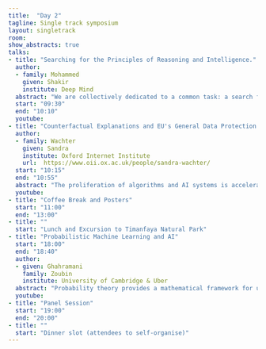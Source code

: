 ```yaml
---
title:  "Day 2"
tagline: Single track symposium
layout: singletrack
room: 
show_abstracts: true
talks:
- title: "Searching for the Principles of Reasoning and Intelligence."
  author: 
  - family: Mohammed
    given: Shakir
    institute: Deep Mind 
  abstract: "We are collectively dedicated to a common task: a search for the general principles that make possible machines that learn. This leads to the question: What are the universal principles, if there are any, of reasoning and intelligence in machines? My search begins with four statistical operations that expose the dual tasks of learning, and of testing. We can instantiate many different types of inferential questions, and I share some of the paths I've followed in attempting to find general-purpose approaches to them. One such area is variational inference, and I'll briefly discuss the roles of amortised inference, stochastic optimisation, and general-purpose density estimators. For the most part, I'll explore recent work in testing as an inferential principle in implicit probabilistic models, and discuss work in estimation-by-comparison, density ratio estimation, and the method-of-moments. Different types of models require different types of inference, and any general-purpose inferential method remains elusive. I'll unpack some of the current research questions, but there is much more to do; my search for the probabilistic principles of reasoning and intelligence continues."
  start: "09:30"
  end: "10:10"
  youtube: 
- title: "Counterfactual Explanations and EU's General Data Protection Regulation."
  author:
  - family: Wachter
    given: Sandra
    institute: Oxford Internet Institute
    url:  https://www.oii.ox.ac.uk/people/sandra-wachter/
  start: "10:15"
  end: "10:55"
  abstract: "The proliferation of algorithms and AI systems is accelerating across the public (e.g. healthcare and criminal justice) and the private (e.g. finance and insurance) sectors. These decision-making systems often operate as black boxes and do not allow insights into how they arrived at a decision. Unsurprisingly, calls are getting louder to design systems that can explain themselves. Explanations are viewed as an ideal mechanism to enhance accountability even though explaining the functionality of complex algorithmic decision-making systems and their rationale in specific cases is a technically and legally challenging problem.The EU's General Data Protection Regulation(GDPR) is hoped to require these technologies to be more explainable and accountable. Unfortunately, the new framework raises more questions than it offers answers. This talk will explain what AI standards will be legally required and will argue that Counterfactual Explanations can - without opening the black box - help individuals to understand, challenge and alter automated decisions. Counterfactual Explanations bypass the current technical limitations of interpretability, while striking a balance between transparency and the rights and freedoms of others (e.g. privacy, trade secrets) and meet and exceed the legal requirements of the GDPR."
  youtube: 
- title: "Coffee Break and Posters"
  start: "11:00"
  end: "13:00"
- title: ""
  start: "Lunch and Excursion to Timanfaya Natural Park"
- title: "Probabilistic Machine Learning and AI"
  start: "18:00"
  end: "18:40"
  author: 
  - given: Ghahramani
    family: Zoubin
    institute: University of Cambridge & Uber
  abstract: "Probability theory provides a mathematical framework for understanding learning and for building rational intelligent systems. I will review the foundations of the field of probabilistic AI. I will then highlight some current areas of research at the frontiers, touching on topics such as Bayesian deep learning, probabilistic programming, Bayesian optimisation, and AI for data science. I will also describe how we have organised research at Uber AI Labs and where probabilistic machine learning fits in."
  youtube: 
- title: "Panel Session"
  start: "19:00"
  end: "20:00"
- title: ""
  start: "Dinner slot (attendees to self-organise)"
---
```

